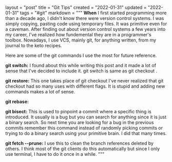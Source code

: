 layout = "post"
title = "Git Tips"
created = "2022-01-31"
updated = "2022-01-31"
tags = "#git"
markdown = """
**When** I first started programming more than a decade ago, I didn't know there were version control
systems. I was simply copying, pasting code using temporary files. It was primitive even for a
caveman. After finding out about version control systems a few years into my career, I've realized how
fundemental they are in a programmer's toolbox. Nowadays, I use VCS, mainly git, for anything
written, from my journal to the keto recipes.

Here are some of the git commands I use the most for future reference.

**git switch:** I found about this while writing this post and it made a lot of sense that I've decided
to include it. git switch <branch> is same as git checkout <branch>.

**git restore:** This one takes place of git checkout <path>
I've never realized that git checkout had so many uses with different flags. It is stupid and adding
new commands makes a lot of sense.

**git rebase:**

**git bisect:** This is used to pinpoint a commit where a specific thing is introduced. It usually is
a bug but you can search for anything since it is just a binary search. So next time you are looking
for a bug in the previous commits remember this command instead of randomly picking commits or trying
to do a binary search using your primitive brain. I did that many times.

**git fetch --prune:** I use this to clean the branch references deleted by others. I think most of
the git clients do this automatically but since I only use terminal, I have to do it once in a while.
"""